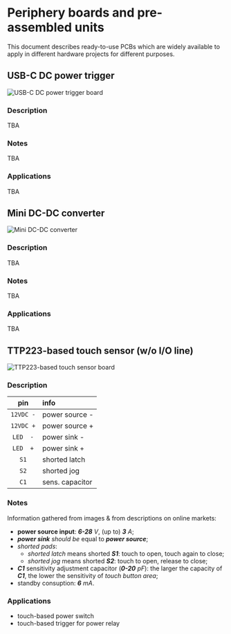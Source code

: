 

# Periphery boards and pre-assembled units

This document describes ready-to-use PCBs which are widely available to apply in different hardware projects for different purposes.




## USB-C DC power trigger

![USB-C DC power trigger board](../master/resources/boards/usbc-dc.png)  


### Description

TBA


### Notes

TBA


### Applications

TBA




## Mini DC-DC converter

![Mini DC-DC converter](../master/resources/boards/mini-dcdc.png)  


### Description

TBA


### Notes

TBA


### Applications

TBA




## TTP223-based touch sensor (w/o I/O line)

![TTP223-based touch sensor board](../master/resources/boards/ttp223-touch.png)  


### Description

|    pin    |       info       |
|:---------:|:-----------------|
| `12VDC -` |  power source -  |
| `12VDC +` |  power source +  |
|  `LED  -` |  power sink -    |
|  `LED  +` |  power sink +    |
|  `S1`     |  shorted latch   |
|  `S2`     |  shorted jog     |
|  `C1`     |  sens. capacitor |


### Notes

Information gathered from images & from descriptions on online markets:

 - **power source input**: _**6-28**_ _V_, (up to) _**3**_ _A_;
 - _**power sink**_ _should be_ equal to _**power source**_;
 - _shorted pads_:
   - _shorted latch_ means shorted _**S1**_: touch to open, touch again to close;
   - _shorted jog_ means shorted _**S2**_: touch to open, release to close;
 - _**C1**_ sensitivity adjustment capacitor (_**0-20**_ _pF_): the larger the capacity of _**C1**_, the lower the sensitivity of _touch button area_;
 - standby consuption: _**6**_ _mA_.


### Applications

 - touch-based power switch
 - touch-based trigger for power relay





